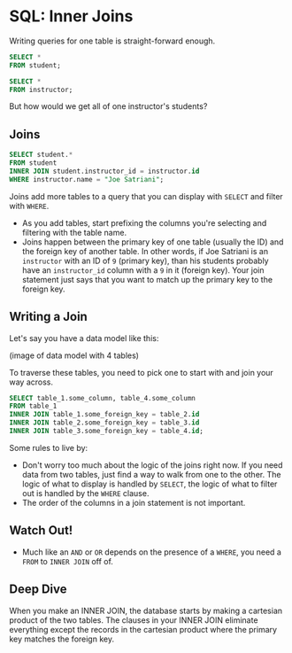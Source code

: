# SQL: Inner Joins

Writing queries for one table is straight-forward enough.

```sql
SELECT *
FROM student;

SELECT *
FROM instructor;
```

But how would we get all of one instructor's students?

## Joins

```sql
SELECT student.*
FROM student
INNER JOIN student.instructor_id = instructor.id
WHERE instructor.name = "Joe Satriani";
```

Joins add more tables to a query that you can display with `SELECT` and filter with `WHERE`.

* As you add tables, start prefixing the columns you're selecting and filtering with the table name.
* Joins happen between the primary key of one table (usually the ID) and the foreign key of another table. In other words, if Joe Satriani is an `instructor` with an ID of `9` (primary key), than his students probably have an `instructor_id` column with a `9` in it (foreign key). Your join statement just says that you want to match up the primary key to the foreign key.

## Writing a Join

Let's say you have a data model like this:

(image of data model with 4 tables)

To traverse these tables, you need to pick one to start with and join your way across.

```sql
SELECT table_1.some_column, table_4.some_column
FROM table_1
INNER JOIN table_1.some_foreign_key = table_2.id
INNER JOIN table_2.some_foreign_key = table_3.id
INNER JOIN table_3.some_foreign_key = table_4.id;
```

Some rules to live by:

* Don't worry too much about the logic of the joins right now. If you need data from two tables, just find a way to walk from one to the other. The logic of what to display is handled by `SELECT`, the logic of what to filter out is handled by the `WHERE` clause.
* The order of the columns in a join statement is not important.

## Watch Out!

* Much like an `AND` or `OR` depends on the presence of a `WHERE`, you need a `FROM` to `INNER JOIN` off of.

## Deep Dive

When you make an INNER JOIN, the database starts by making a cartesian product of the two tables. The clauses in your INNER JOIN eliminate everything except the records in the cartesian product where the primary key matches the foreign key.
